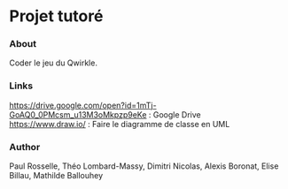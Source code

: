 # Projet tutoré

### About
Coder le jeu du Qwirkle.

### Links
https://drive.google.com/open?id=1mTj-GoAQ0_0PMcsm_u13M3oMkpzp9eKe : Google Drive  
https://www.draw.io/ : Faire le diagramme de classe en UML

### Author
Paul Rosselle, Théo Lombard-Massy, Dimitri Nicolas, Alexis Boronat, Elise Billau, Mathilde Ballouhey
